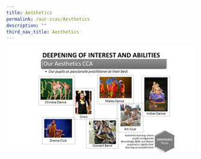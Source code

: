 ```yaml
---
title: Aesthetics
permalink: /our-ccas/Aesthetics
description: ""
third_nav_title: Aesthetics
---
```

![](/images/Aesthetics%20Sch%20Website%20Update%202%20Apr.png)